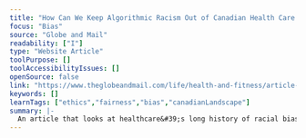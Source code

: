 ```yaml
---
title: "How Can We Keep Algorithmic Racism Out of Canadian Health Care’s AI Toolkit?"
focus: "Bias"
source: "Globe and Mail"
readability: ["I"]
type: "Website Article"
toolPurpose: []
toolAccessibilityIssues: []
openSource: false
link: "https://www.theglobeandmail.com/life/health-and-fitness/article-how-can-we-keep-algorithmic-racism-out-of-canadian-health-cares-ai/"
keywords: []
learnTags: ["ethics","fairness","bias","canadianLandscape"]
summary: |-
  An article that looks at healthcare&#39;s long history of racial biases and how they prevent AI algorithms from giving everyone the best treatment.
---
```


